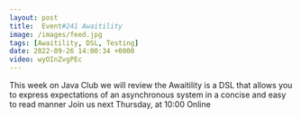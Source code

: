 ```yaml
---
layout: post
title:  Event#241 Awaitility
image: /images/feed.jpg
tags: [Awaitility, DSL, Testing]
date: 2022-09-26 14:00:34 +0000
video: wyOInZvgPEc
---
```


This week on Java Club we will review the Awaitility is a DSL that allows you to express expectations of an asynchronous system in a concise and easy to read manner
Join us next Thursday, at 10:00 Online
